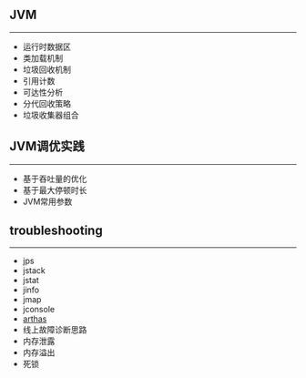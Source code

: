 ## JVM

***

- 运行时数据区
- 类加载机制
- 垃圾回收机制
- 引用计数
- 可达性分析
- 分代回收策略
- 垃圾收集器组合

## JVM调优实践

***

- 基于吞吐量的优化
- 基于最大停顿时长
- JVM常用参数

## troubleshooting

***

- jps
- jstack
- jstat
- jinfo
- jmap
- jconsole
- [arthas](https://arthas.aliyun.com/doc/)
- 线上故障诊断思路
- 内存泄露
- 内存溢出
- 死锁